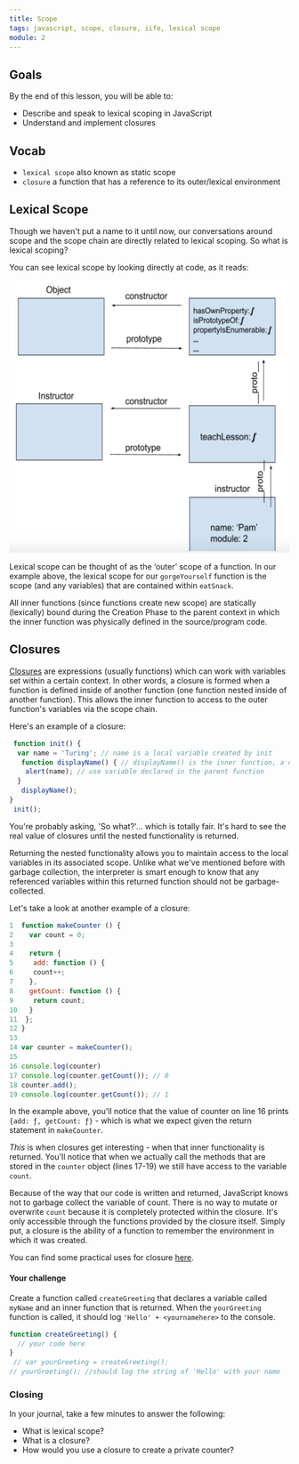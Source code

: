 ```yaml
---
title: Scope
tags: javascript, scope, closure, iife, lexical scope
module: 2
---
```


## Goals

By the end of this lesson, you will be able to: 

* Describe and speak to lexical scoping in JavaScript
* Understand and implement closures


## Vocab

- `lexical scope` also known as static scope
- `closure` a function that has a reference to its outer/lexical environment


## Lexical Scope

Though we haven't put a name to it until now, our conversations around scope and the scope chain are directly related to lexical scoping. So what is lexical scoping?

You can see lexical scope by looking directly at code, as it reads:

![lexical scope example](/assets/images/lessons/oop/prototype-chain.png)


Lexical scope can be thought of as the ‘outer’ scope of a function. In our example above, the lexical scope for our `gorgeYourself` function is the scope (and any variables) that are contained within `eatSnack`.

All inner functions (since functions create new scope) are statically (lexically) bound during the Creation Phase to the parent context in which the inner function was physically defined in the source/program code.

## Closures 

 [Closures](https://developer.mozilla.org/en-US/docs/Web/JavaScript/Closures) are expressions (usually functions) which can work with variables set within a certain context. In other words, a closure is formed when a function is defined inside of another function (one function nested inside of another function). This allows the inner function to access to the outer function's variables via the scope chain. 

 Here's an example of a closure:  
 
```js
 function init() { 
  var name = 'Turing'; // name is a local variable created by init  
   function displayName() { // displayName() is the inner function, a closure 
    alert(name); // use variable declared in the parent function      
  } 
   displayName();     
} 
 init();  
 ```

 You're probably asking, 'So what?'... which is totally fair. It's hard to see the real value of closures until the nested functionality is returned. 

 Returning the nested functionality allows you to maintain access to the local variables in its associated scope. Unlike what we've mentioned before with garbage collection, the interpreter is smart enough to know that any referenced variables within this returned function should not be garbage-collected.  

 Let's take a look at another example of a closure: 

```js 
1  function makeCounter () {  
2    var count = 0; 
3   
4    return { 
5     add: function () {  
6     count++;  
7    }, 
8    getCount: function () {  
9     return count; 
10   }  
11  };  
12 }  
13  
14 var counter = makeCounter(); 
15  
16 console.log(counter) 
17 console.log(counter.getCount()); // 0  
18 counter.add(); 
19 console.log(counter.getCount()); // 1  
``` 

 In the example above, you'll notice that the value of counter on line 16 prints `{add: ƒ, getCount: ƒ}` - which is what we expect given the return statement in `makeCounter`.   

 _This_ is when closures get interesting - when that inner functionality is returned. You'll notice that when we actually call the methods that are stored in the `counter` object (lines 17-19) we still have access to the variable `count`.  

 Because of the way that our code is written and returned, JavaScript knows not to garbage collect the variable of count. There is no way to mutate or overwrite `count` because it is completely protected within the closure. It's only accessible through the functions provided by the closure itself. Simply put, a closure is the ability of a function to remember the environment in which it was created.  

 You can find some practical uses for closure [here](https://stackoverflow.com/questions/2728278/what-is-a-practical-use-for-a-closure-in-javascript).  

#### Your challenge  

Create a function called `createGreeting` that declares a variable called `myName` and an inner function that is returned. When the `yourGreeting` function is called, it should log `'Hello' + <yournamehere>` to the console.    

```js
function createGreeting() { 
  // your code here 
} 
 // var yourGreeting = createGreeting();  
// yourGreeting(); //should log the string of 'Hello' with your name 
```
<!-- 

## IIFE (immediately invoked function expressions)

```js
(function myScope () {
  var functionScopedVariable = "Safety!"
})();

console.log(functionScopedVariable); // undefined
console.log(myScope) // undefined
```

Take a look at the code above. Neither the function-scoped variable `functionScopedVariable`, nor the named function `myScope` are available in the global scope. Why is this? What do you notice about the syntax of this code?

The function `myScope` is wrapped in parentheses, and then a pair of parentheses is added onto the end. We know in Javascript, we invoke a function with those parentheses. This function is being invoked as soon as it is created, which means the function itself is enclosed in function scope and unavailable to the global scope.

**JavaScript Module Pattern:**

We can make use of IIFEs to create modules.

```js
window.myStringModule = (function () {
  var allCapsString = "SAFETY!"

  function setString (newString) {
    allCapsString = newString.toUpperCase();
  }
  
  function getString () {
    return allCapsString;
  }

  return {
    setString: setString,
    getString: getString
  };
})();  
```

Looking at this code, what do you think is happening?

You can read more about the module pattern here:
Read more about the JS Module Pattern:
- [http://www.adequatelygood.com/JavaScript-Module-Pattern-In-Depth.html](http://www.adequatelygood.com/JavaScript-Module-Pattern-In-Depth.html)
- [https://toddmotto.com/mastering-the-module-pattern/](https://toddmotto.com/mastering-the-module-pattern/) -->

### Closing 

In your journal, take a few minutes to answer the following:

- What is lexical scope?
- What is a closure?
- How would you use a closure to create a private counter?